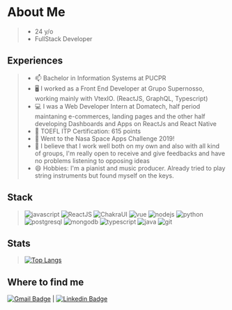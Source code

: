 # About Me

> * 24 y/o
> * FullStack Developer


## Experiences

> - 📫 Bachelor in Information Systems at PUCPR
> - 🖥️ I worked as a Front End Developer at Grupo Supernosso, working mainly with VtexIO. (ReactJS, GraphQL, Typescript)
> - 💻 I was a Web Developer Intern at Domatech, half period maintaning e-commerces, landing pages and the other half developing Dashboards and Apps on ReactJs and React Native
> - 📓 TOEFL ITP Certification: 615 points
> - 🚀 Went to the Nasa Space Apps Challenge 2019!
> - 💬 I believe that I work well both on my own and also with all kind of groups, I'm really open to receive and give feedbacks and have no problems listening to opposing ideas 
> - 😄 Hobbies: I'm a pianist and music producer. Already tried to play string instruments but found myself on the keys.


## Stack

> ![javascript](https://img.shields.io/badge/JavaScript-323330?style=for-the-badge&logo=javascript&logoColor=F7DF1E)
> ![ReactJS](https://img.shields.io/badge/reactJS-3FB27F?style=for-the-badge&logo=react&logoColor=white)
> ![ChakraUI](https://img.shields.io/badge/ChakraUI-6FD0CE?style=for-the-badge&logo=chakraui&logoColor=white)
> ![vue](https://img.shields.io/badge/VueJS-3FB27F?style=for-the-badge&logo=v&logoColor=white)
> ![nodejs](https://img.shields.io/badge/Node.js-43853D?style=for-the-badge&logo=node.js&logoColor=white)
> ![python](https://img.shields.io/badge/Python-14354C?style=for-the-badge&logo=python&logoColor=white)
> ![postgresql](https://img.shields.io/badge/PostgreSQL-316192?style=for-the-badge&logo=postgresql&logoColor=white)
> ![mongodb](https://img.shields.io/badge/mongodb-3FB27F?style=for-the-badge&logo=mongodb&logoColor=white)
> ![typescript](https://img.shields.io/badge/Typescript-rgb(39,96,158)?style=for-the-badge&logo=typescript&logoColor=white)
> ![java](https://img.shields.io/badge/Java-ED8B00?style=for-the-badge&logo=openjdk&logoColor=white)
> ![git](https://img.shields.io/badge/Git-E34F26?style=for-the-badge&logo=git&logoColor=white)


## Stats

> [![Top Langs](https://github-readme-stats.vercel.app/api/top-langs/?username=gabrielmontini&exclude_repo=portfolio-tcb,bivar.github.io&show_icons=true&hide=html,teX&theme=dracula)](https://github.com/anuraghazra/github-readme-stats)


## Where to find me

[![Gmail Badge](https://img.shields.io/badge/-gabriel.montini.silva@gmail.com-c14438?style=flat-square&logo=Gmail&logoColor=white&link=mailto:gabriel.montini.silva@gmail.com)](mailto:gabriel.montini.silva@gmail.com) | [![Linkedin Badge](https://img.shields.io/badge/-GabrielMontini-blue?style=flat-square&logo=Linkedin&logoColor=white&link=www.linkedin.com/in/gabrielmontini)](https://www.linkedin.com/in/gabrielmontini)
